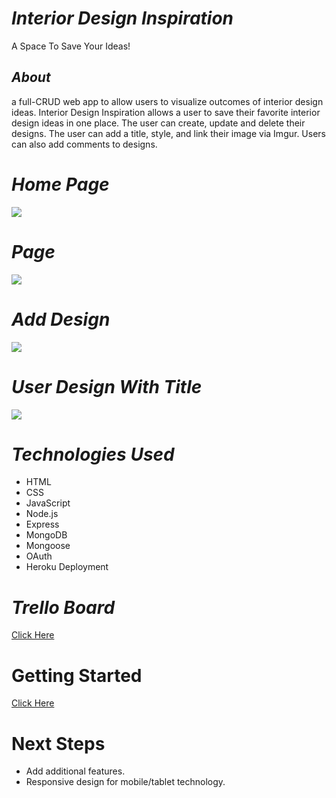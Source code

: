 

# ***Interior Design Inspiration***
A Space To Save Your Ideas! 

## ***About***

a full-CRUD web app to allow users to visualize outcomes of interior design ideas. Interior Design Inspiration allows a user to save their favorite interior design ideas in one place. The user can create, update and delete their designs. The user can add a title, style, and link their image via Imgur. Users can also add comments to designs.



# ***Home Page***
![](https://i.imgur.com/Kb5lpg5.png)


# ***Page***
![](https://i.imgur.com/hpcaM7W.png)


# ***Add Design***

![](https://i.imgur.com/1kMy8cD.png)



# ***User Design With Title***

![](https://i.imgur.com/GM6fa3f.png)

# ***Technologies Used***

* HTML
* CSS
* JavaScript
* Node.js
* Express
* MongoDB
* Mongoose
* OAuth
* Heroku Deployment

# ***Trello Board***
[Click Here](https://trello.com/b/BxTpBzF4/project-2)

# Getting Started #

[Click Here](https://interior-designr.herokuapp.com/)


# Next Steps #

* Add additional features.
* Responsive design for mobile/tablet technology.